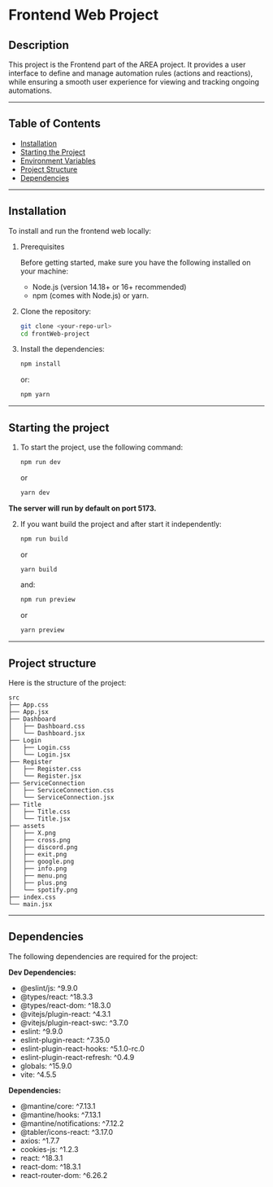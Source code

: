 # Frontend Web Project

## Description

This project is the Frontend part of the AREA project. It provides a user interface to define and manage automation rules (actions and reactions), while ensuring a smooth user experience for viewing and tracking ongoing automations.

---

## Table of Contents

-   [Installation](#installation)
-   [Starting the Project](#starting-the-project)
-   [Environment Variables](#environment-variables)
-   [Project Structure](#project-structure)
-   [Dependencies](#dependencies)

---

## Installation

To install and run the frontend web locally:

1. Prerequisites

    Before getting started, make sure you have the following installed on your machine:

    -   Node.js (version 14.18+ or 16+ recommended)
    -   npm (comes with Node.js) or yarn.

2. Clone the repository:

    ```bash
    git clone <your-repo-url>
    cd frontWeb-project
    ```

3. Install the dependencies:
    ```bash
    npm install
    ```

    or:
    ```bash
    npm yarn
    ```

---

## Starting the project

1. To start the project, use the following command:
    ```bash
    npm run dev
    ```

    or
    ```bash
    yarn dev
    ```

**The server will run by default on port 5173.**


2. If you want build the project and after start it independently:
    ```bash
    npm run build
    ```

    or
    ```bash
    yarn build
    ```

    and:
    ```bash
    npm run preview
    ```

    or
    ```bash
    yarn preview
    ```

---

## Project structure

Here is the structure of the project:

    src
    ├── App.css
    ├── App.jsx
    ├── Dashboard
    │   ├── Dashboard.css
    │   └── Dashboard.jsx
    ├── Login
    │   ├── Login.css
    │   └── Login.jsx
    ├── Register
    │   ├── Register.css
    │   └── Register.jsx
    ├── ServiceConnection
    │   ├── ServiceConnection.css
    │   └── ServiceConnection.jsx
    ├── Title
    │   ├── Title.css
    │   └── Title.jsx
    ├── assets
    │   ├── X.png
    │   ├── cross.png
    │   ├── discord.png
    │   ├── exit.png
    │   ├── google.png
    │   ├── info.png
    │   ├── menu.png
    │   ├── plus.png
    │   └── spotify.png
    ├── index.css
    └── main.jsx
---

## Dependencies

The following dependencies are required for the project:

**Dev Dependencies:**

-   @eslint/js: ^9.9.0
-   @types/react: ^18.3.3
-   @types/react-dom: ^18.3.0
-   @vitejs/plugin-react: ^4.3.1
-   @vitejs/plugin-react-swc: ^3.7.0
-   eslint: ^9.9.0
-   eslint-plugin-react: ^7.35.0
-   eslint-plugin-react-hooks: ^5.1.0-rc.0
-   eslint-plugin-react-refresh: ^0.4.9
-   globals: ^15.9.0
-   vite: ^4.5.5

**Dependencies:**

-   @mantine/core: ^7.13.1
-   @mantine/hooks: ^7.13.1
-   @mantine/notifications: ^7.12.2
-   @tabler/icons-react: ^3.17.0
-   axios: ^1.7.7
-   cookies-js: ^1.2.3
-   react: ^18.3.1
-   react-dom: ^18.3.1
-   react-router-dom: ^6.26.2

